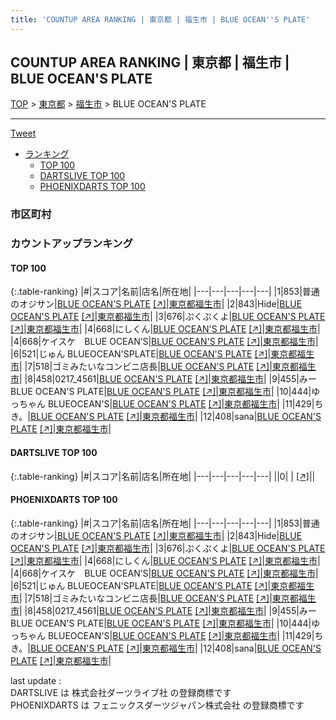 ```yaml
---
title: 'COUNTUP AREA RANKING | 東京都 | 福生市 | BLUE OCEAN''S PLATE'
---
```

## COUNTUP AREA RANKING | 東京都 | 福生市 | BLUE OCEAN'S PLATE

[TOP](/darts/rank/) > [東京都](/darts/rank/東京都/) > [福生市](/darts/rank/東京都/福生市/) > BLUE OCEAN'S PLATE

___

<a href="https://twitter.com/share?ref_src=twsrc%5Etfw" data-text="COUNTUP AREA RANKING | 東京都福生市BLUE OCEAN'S PLATE" class="twitter-share-button" data-hashtags="DARTSLIVE,PHOENIXDARTS,darts,ダーツ" data-show-count="false">Tweet</a>

* [ランキング](#カウントアップランキング)
    * [TOP 100](#top-100)
    * [DARTSLIVE TOP 100](#dartslive-top-100)
    * [PHOENIXDARTS TOP 100](#phoenixdarts-top-100)

### 市区町村

<ul>

</ul>

### カウントアップランキング

#### TOP 100



{:.table-ranking}
|#|スコア|名前|店名|所在地|
|---|---|---|---|---|
|1|853|<span class="rank-name-pd">普通のオジサン</span>|<a href="/darts/rank/shops/90713.html">BLUE OCEAN'S PLATE</a> <a href="https://vs.phoenixdarts.com/jp/shop/shopDetailInfo/s_90713?s_seq=90713">[↗]</a>|<a href="/darts/rank/東京都/福生市">東京都福生市</a>|
|2|843|<span class="rank-name-pd">Hide</span>|<a href="/darts/rank/shops/90713.html">BLUE OCEAN'S PLATE</a> <a href="https://vs.phoenixdarts.com/jp/shop/shopDetailInfo/s_90713?s_seq=90713">[↗]</a>|<a href="/darts/rank/東京都/福生市">東京都福生市</a>|
|3|676|<span class="rank-name-pd">ぷくぷくよ</span>|<a href="/darts/rank/shops/90713.html">BLUE OCEAN'S PLATE</a> <a href="https://vs.phoenixdarts.com/jp/shop/shopDetailInfo/s_90713?s_seq=90713">[↗]</a>|<a href="/darts/rank/東京都/福生市">東京都福生市</a>|
|4|668|<span class="rank-name-pd">にしくん</span>|<a href="/darts/rank/shops/90713.html">BLUE OCEAN'S PLATE</a> <a href="https://vs.phoenixdarts.com/jp/shop/shopDetailInfo/s_90713?s_seq=90713">[↗]</a>|<a href="/darts/rank/東京都/福生市">東京都福生市</a>|
|4|668|<span class="rank-name-pd">ケイスケ　BLUE OCEAN’S</span>|<a href="/darts/rank/shops/90713.html">BLUE OCEAN'S PLATE</a> <a href="https://vs.phoenixdarts.com/jp/shop/shopDetailInfo/s_90713?s_seq=90713">[↗]</a>|<a href="/darts/rank/東京都/福生市">東京都福生市</a>|
|6|521|<span class="rank-name-pd">じゅん BLUEOCEAN&#x27;SPLATE</span>|<a href="/darts/rank/shops/90713.html">BLUE OCEAN'S PLATE</a> <a href="https://vs.phoenixdarts.com/jp/shop/shopDetailInfo/s_90713?s_seq=90713">[↗]</a>|<a href="/darts/rank/東京都/福生市">東京都福生市</a>|
|7|518|<span class="rank-name-pd">ゴミみたいなコンビニ店長</span>|<a href="/darts/rank/shops/90713.html">BLUE OCEAN'S PLATE</a> <a href="https://vs.phoenixdarts.com/jp/shop/shopDetailInfo/s_90713?s_seq=90713">[↗]</a>|<a href="/darts/rank/東京都/福生市">東京都福生市</a>|
|8|458|<span class="rank-name-pd">0217_4561</span>|<a href="/darts/rank/shops/90713.html">BLUE OCEAN'S PLATE</a> <a href="https://vs.phoenixdarts.com/jp/shop/shopDetailInfo/s_90713?s_seq=90713">[↗]</a>|<a href="/darts/rank/東京都/福生市">東京都福生市</a>|
|9|455|<span class="rank-name-pd">みーBLUE OCEAN&#x27;S PLATE</span>|<a href="/darts/rank/shops/90713.html">BLUE OCEAN'S PLATE</a> <a href="https://vs.phoenixdarts.com/jp/shop/shopDetailInfo/s_90713?s_seq=90713">[↗]</a>|<a href="/darts/rank/東京都/福生市">東京都福生市</a>|
|10|444|<span class="rank-name-pd">ゆっちゃん BLUEOCEAN&#x27;S</span>|<a href="/darts/rank/shops/90713.html">BLUE OCEAN'S PLATE</a> <a href="https://vs.phoenixdarts.com/jp/shop/shopDetailInfo/s_90713?s_seq=90713">[↗]</a>|<a href="/darts/rank/東京都/福生市">東京都福生市</a>|
|11|429|<span class="rank-name-pd">ちき。</span>|<a href="/darts/rank/shops/90713.html">BLUE OCEAN'S PLATE</a> <a href="https://vs.phoenixdarts.com/jp/shop/shopDetailInfo/s_90713?s_seq=90713">[↗]</a>|<a href="/darts/rank/東京都/福生市">東京都福生市</a>|
|12|408|<span class="rank-name-pd">sana</span>|<a href="/darts/rank/shops/90713.html">BLUE OCEAN'S PLATE</a> <a href="https://vs.phoenixdarts.com/jp/shop/shopDetailInfo/s_90713?s_seq=90713">[↗]</a>|<a href="/darts/rank/東京都/福生市">東京都福生市</a>|


#### DARTSLIVE TOP 100



{:.table-ranking}
|#|スコア|名前|店名|所在地|
|---|---|---|---|---|
||0|<span class="rank-name-dl"> </span>|<a href="/darts/rank/shops/.html"></a> <a href="">[↗]</a>|<a href="/darts/rank//"></a>|


#### PHOENIXDARTS TOP 100



{:.table-ranking}
|#|スコア|名前|店名|所在地|
|---|---|---|---|---|
|1|853|<span class="rank-name-pd">普通のオジサン</span>|<a href="/darts/rank/shops/90713.html">BLUE OCEAN'S PLATE</a> <a href="https://vs.phoenixdarts.com/jp/shop/shopDetailInfo/s_90713?s_seq=90713">[↗]</a>|<a href="/darts/rank/東京都/福生市">東京都福生市</a>|
|2|843|<span class="rank-name-pd">Hide</span>|<a href="/darts/rank/shops/90713.html">BLUE OCEAN'S PLATE</a> <a href="https://vs.phoenixdarts.com/jp/shop/shopDetailInfo/s_90713?s_seq=90713">[↗]</a>|<a href="/darts/rank/東京都/福生市">東京都福生市</a>|
|3|676|<span class="rank-name-pd">ぷくぷくよ</span>|<a href="/darts/rank/shops/90713.html">BLUE OCEAN'S PLATE</a> <a href="https://vs.phoenixdarts.com/jp/shop/shopDetailInfo/s_90713?s_seq=90713">[↗]</a>|<a href="/darts/rank/東京都/福生市">東京都福生市</a>|
|4|668|<span class="rank-name-pd">にしくん</span>|<a href="/darts/rank/shops/90713.html">BLUE OCEAN'S PLATE</a> <a href="https://vs.phoenixdarts.com/jp/shop/shopDetailInfo/s_90713?s_seq=90713">[↗]</a>|<a href="/darts/rank/東京都/福生市">東京都福生市</a>|
|4|668|<span class="rank-name-pd">ケイスケ　BLUE OCEAN’S</span>|<a href="/darts/rank/shops/90713.html">BLUE OCEAN'S PLATE</a> <a href="https://vs.phoenixdarts.com/jp/shop/shopDetailInfo/s_90713?s_seq=90713">[↗]</a>|<a href="/darts/rank/東京都/福生市">東京都福生市</a>|
|6|521|<span class="rank-name-pd">じゅん BLUEOCEAN&#x27;SPLATE</span>|<a href="/darts/rank/shops/90713.html">BLUE OCEAN'S PLATE</a> <a href="https://vs.phoenixdarts.com/jp/shop/shopDetailInfo/s_90713?s_seq=90713">[↗]</a>|<a href="/darts/rank/東京都/福生市">東京都福生市</a>|
|7|518|<span class="rank-name-pd">ゴミみたいなコンビニ店長</span>|<a href="/darts/rank/shops/90713.html">BLUE OCEAN'S PLATE</a> <a href="https://vs.phoenixdarts.com/jp/shop/shopDetailInfo/s_90713?s_seq=90713">[↗]</a>|<a href="/darts/rank/東京都/福生市">東京都福生市</a>|
|8|458|<span class="rank-name-pd">0217_4561</span>|<a href="/darts/rank/shops/90713.html">BLUE OCEAN'S PLATE</a> <a href="https://vs.phoenixdarts.com/jp/shop/shopDetailInfo/s_90713?s_seq=90713">[↗]</a>|<a href="/darts/rank/東京都/福生市">東京都福生市</a>|
|9|455|<span class="rank-name-pd">みーBLUE OCEAN&#x27;S PLATE</span>|<a href="/darts/rank/shops/90713.html">BLUE OCEAN'S PLATE</a> <a href="https://vs.phoenixdarts.com/jp/shop/shopDetailInfo/s_90713?s_seq=90713">[↗]</a>|<a href="/darts/rank/東京都/福生市">東京都福生市</a>|
|10|444|<span class="rank-name-pd">ゆっちゃん BLUEOCEAN&#x27;S</span>|<a href="/darts/rank/shops/90713.html">BLUE OCEAN'S PLATE</a> <a href="https://vs.phoenixdarts.com/jp/shop/shopDetailInfo/s_90713?s_seq=90713">[↗]</a>|<a href="/darts/rank/東京都/福生市">東京都福生市</a>|
|11|429|<span class="rank-name-pd">ちき。</span>|<a href="/darts/rank/shops/90713.html">BLUE OCEAN'S PLATE</a> <a href="https://vs.phoenixdarts.com/jp/shop/shopDetailInfo/s_90713?s_seq=90713">[↗]</a>|<a href="/darts/rank/東京都/福生市">東京都福生市</a>|
|12|408|<span class="rank-name-pd">sana</span>|<a href="/darts/rank/shops/90713.html">BLUE OCEAN'S PLATE</a> <a href="https://vs.phoenixdarts.com/jp/shop/shopDetailInfo/s_90713?s_seq=90713">[↗]</a>|<a href="/darts/rank/東京都/福生市">東京都福生市</a>|


<div class="footer border-top border-gray-light mt-5 pt-3 text-right text-gray">
    last update : <span style="font-weight: italic" id="foot_last_modified"></span><br />
    DARTSLIVE は 株式会社ダーツライブ社 の登録商標です<br />
    PHOENIXDARTS は フェニックスダーツジャパン株式会社 の登録商標です<br />
</div>

<script src="https://cdnjs.cloudflare.com/ajax/libs/jquery.tablesorter/2.31.3/js/jquery.tablesorter.min.js" integrity="sha512-qzgd5cYSZcosqpzpn7zF2ZId8f/8CHmFKZ8j7mU4OUXTNRd5g+ZHBPsgKEwoqxCtdQvExE5LprwwPAgoicguNg==" crossorigin="anonymous" referrerpolicy="no-referrer"></script>
<link rel="stylesheet" href="https://cdnjs.cloudflare.com/ajax/libs/jquery.tablesorter/2.31.3/css/theme.default.min.css" integrity="sha512-wghhOJkjQX0Lh3NSWvNKeZ0ZpNn+SPVXX1Qyc9OCaogADktxrBiBdKGDoqVUOyhStvMBmJQ8ZdMHiR3wuEq8+w==" crossorigin="anonymous" referrerpolicy="no-referrer" />
<script>
$(function() {
    $(".table-ranking").tablesorter({sortList:[[0, 0]]});
    $("#foot_last_modified").text(formatDate(new Date(document.lastModified), 'yyyy-MM-dd HH:mm:ss'));
});
</script>

<script async src="https://platform.twitter.com/widgets.js" charset="utf-8"></script>